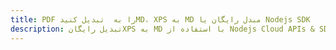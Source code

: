 ---title: PDF را به  تبدیل کنیدMD، XPS به MD مبدل رایگان یا Nodejs SDKdescription: تبدیل رایگانXPS به MD با استفاده از Nodejs Cloud APIs & SDK همچنین اسناد PDF را در Cloud ایجاد، ویرایش و رندر کنید.---